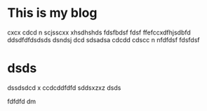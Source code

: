 # This is my blog
cxcx cdcd n scjsscxx xhsdhshds fdsfbdsf  fdsf ffefccxdfhjsdbfd ddsdfdfdsdsds dsndsj dcd sdsadsa cdcdd cdscc n nfdfdsf 
fdsfdsf

# dsds
dssdsdcd
 x
 ccdcddfdfd 
sddsxzxz
dsds


fdfdfd
dm